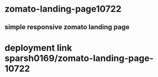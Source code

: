 # zomato-landing-page10722

## simple responsive zomato landing page

# deployment link sparsh0169/zomato-landing-page-10722
